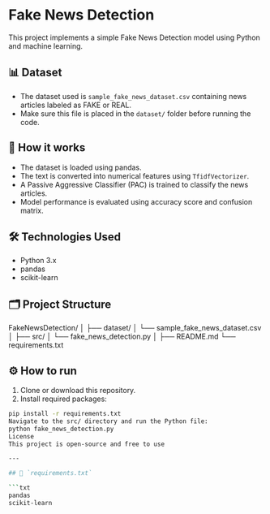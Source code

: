 # Fake News Detection

This project implements a simple Fake News Detection model using Python and machine learning.

## 📊 Dataset

- The dataset used is `sample_fake_news_dataset.csv` containing news articles labeled as FAKE or REAL.
- Make sure this file is placed in the `dataset/` folder before running the code.

## 🚀 How it works

- The dataset is loaded using pandas.
- The text is converted into numerical features using `TfidfVectorizer`.
- A Passive Aggressive Classifier (PAC) is trained to classify the news articles.
- Model performance is evaluated using accuracy score and confusion matrix.

## 🛠️ Technologies Used

- Python 3.x
- pandas
- scikit-learn

## 🗂 Project Structure
FakeNewsDetection/
│
├── dataset/
│ └── sample_fake_news_dataset.csv
│
├── src/
│ └── fake_news_detection.py
│
├── README.md
└── requirements.txt

## ⚙️ How to run

1. Clone or download this repository.
2. Install required packages:

```bash
pip install -r requirements.txt
Navigate to the src/ directory and run the Python file:
python fake_news_detection.py
License
This project is open-source and free to use

---

## 📄 `requirements.txt`

```txt
pandas
scikit-learn
